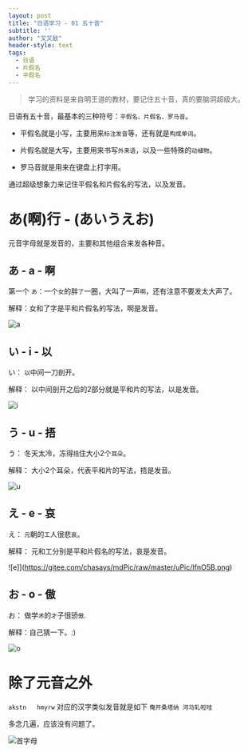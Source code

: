 ```yaml
---
layout: post
title: "日语学习 - 01 五十音"
subtitle: ''
author: "叉叉敌"
header-style: text
tags:
  - 日语
  - 片假名
  - 平假名
---
```




>学习的资料是来自明王道的教材，要记住五十音，真的要脑洞超级大。

日语有五十音，最基本的三种符号：`平假名、片假名、罗马音`。

- 平假名就是小写，主要用来`标注发音`等，还有就是`构成单词`。

- 片假名就是大写，主要用来书写`外来语`，以及一些特殊的`动植物`。

- 罗马音就是用来在键盘上打字用。


通过超级想象力来记住平假名和片假名的写法，以及发音。


# あ(啊)行 - (あいうえお)

元音字母就是发音的，主要和其他组合来发各种音。


## あ - a - 啊

第一个 `あ`：一个`女`的胖`了`一圈，大叫了一声`啊`，还有注意不要发太大声了。

解释：女和了字是平和片假名的写法，啊是发音。

![a](https://gitee.com/chasays/mdPic/raw/master/uPic/ZaeE1p.png)

## い - i - 以
い： `以`中间一刀剖开。

解释： 以中间剖开之后的2部分就是平和片的写法，以是发音。

![i](https://gitee.com/chasays/mdPic/raw/master/uPic/4dGCmY.png)


## う - u - 捂

う： 冬天太冷，冻得`捂`住大小2个`耳朵`。

解释： 大小2个耳朵，代表平和片的写法，捂是发音。

![u](https://gitee.com/chasays/mdPic/raw/master/uPic/3DPFPI.png)


## え - e - 哀

え： `元`朝的`工`人很悲`哀`。

解释： 元和工分别是平和片假名的写法，哀是发音。


![e]](https://gitee.com/chasays/mdPic/raw/master/uPic/IfnO5B.png)

## お - o - 傲

お： 做学`术`的`才`子很骄`傲`.

解释：自己猜一下。:)

![o](https://gitee.com/chasays/mdPic/raw/master/uPic/uPYnjV.png)

# 除了元音之外

`akstn   hmyrw`
对应的汉字类似发音就是如下
`俺开桑塔纳 河马轧啦哇`

多念几遍，应该没有问题了。

![首字母](https://gitee.com/chasays/mdPic/raw/master/uPic/lFDBT4.png)




